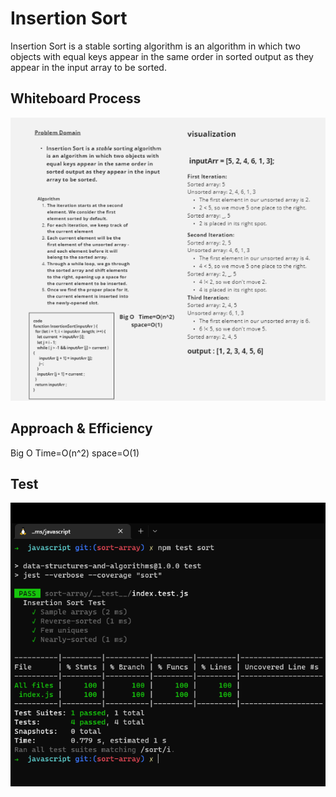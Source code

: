 # Insertion Sort
<!-- Description of the challenge -->
Insertion Sort is a stable sorting algorithm is an algorithm in which two objects with equal keys appear in the same order in sorted output as they appear in the input array to be sorted.

## Whiteboard Process
<!-- Embedded whiteboard image -->
![img](./img/Screenshot%20(153).png)

## Approach & Efficiency
<!-- What approach did you take? Why? What is the Big O space/time for this approach? -->
Big O   Time=O(n^2)
        space=O(1)

## Test

![img](./img/Screenshot%20(154).png)

